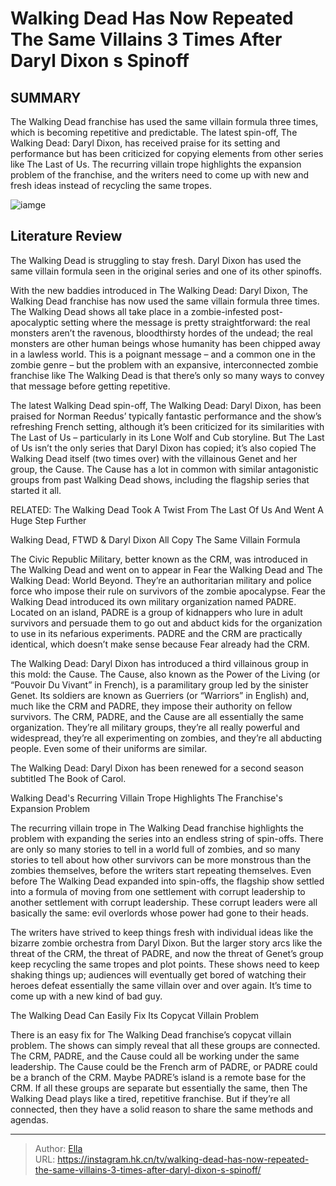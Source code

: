 # Walking Dead Has Now Repeated The Same Villains 3 Times After Daryl Dixon s Spinoff


## SUMMARY 



  The Walking Dead franchise has used the same villain formula three times, which is becoming repetitive and predictable.   The latest spin-off, The Walking Dead: Daryl Dixon, has received praise for its setting and performance but has been criticized for copying elements from other series like The Last of Us.   The recurring villain trope highlights the expansion problem of the franchise, and the writers need to come up with new and fresh ideas instead of recycling the same tropes.  

![iamge](https://static1.srcdn.com/wordpress/wp-content/uploads/2023/09/collage-of-daryl-and-genet-in-the-walking-dead-daryl-dixon.jpg)

## Literature Review
The Walking Dead is struggling to stay fresh. Daryl Dixon has used the same villain formula seen in the original series and one of its other spinoffs.




With the new baddies introduced in The Walking Dead: Daryl Dixon, The Walking Dead franchise has now used the same villain formula three times. The Walking Dead shows all take place in a zombie-infested post-apocalyptic setting where the message is pretty straightforward: the real monsters aren’t the ravenous, bloodthirsty hordes of the undead; the real monsters are other human beings whose humanity has been chipped away in a lawless world. This is a poignant message – and a common one in the zombie genre – but the problem with an expansive, interconnected zombie franchise like The Walking Dead is that there’s only so many ways to convey that message before getting repetitive.




The latest Walking Dead spin-off, The Walking Dead: Daryl Dixon, has been praised for Norman Reedus’ typically fantastic performance and the show’s refreshing French setting, although it’s been criticized for its similarities with The Last of Us – particularly in its Lone Wolf and Cub storyline. But The Last of Us isn’t the only series that Daryl Dixon has copied; it’s also copied The Walking Dead itself (two times over) with the villainous Genet and her group, the Cause. The Cause has a lot in common with similar antagonistic groups from past Walking Dead shows, including the flagship series that started it all.

RELATED: The Walking Dead Took A Twist From The Last Of Us And Went A Huge Step Further


 Walking Dead, FTWD &amp; Daryl Dixon All Copy The Same Villain Formula 
          

The Civic Republic Military, better known as the CRM, was introduced in The Walking Dead and went on to appear in Fear the Walking Dead and The Walking Dead: World Beyond. They’re an authoritarian military and police force who impose their rule on survivors of the zombie apocalypse. Fear the Walking Dead introduced its own military organization named PADRE. Located on an island, PADRE is a group of kidnappers who lure in adult survivors and persuade them to go out and abduct kids for the organization to use in its nefarious experiments. PADRE and the CRM are practically identical, which doesn’t make sense because Fear already had the CRM.




The Walking Dead: Daryl Dixon has introduced a third villainous group in this mold: the Cause. The Cause, also known as the Power of the Living (or “Pouvoir Du Vivant” in French), is a paramilitary group led by the sinister Genet. Its soldiers are known as Guerriers (or “Warriors” in English) and, much like the CRM and PADRE, they impose their authority on fellow survivors. The CRM, PADRE, and the Cause are all essentially the same organization. They’re all military groups, they’re all really powerful and widespread, they’re all experimenting on zombies, and they’re all abducting people. Even some of their uniforms are similar.



The Walking Dead: Daryl Dixon has been renewed for a second season subtitled The Book of Carol.






 Walking Dead&#39;s Recurring Villain Trope Highlights The Franchise&#39;s Expansion Problem 
          




The recurring villain trope in The Walking Dead franchise highlights the problem with expanding the series into an endless string of spin-offs. There are only so many stories to tell in a world full of zombies, and so many stories to tell about how other survivors can be more monstrous than the zombies themselves, before the writers start repeating themselves. Even before The Walking Dead expanded into spin-offs, the flagship show settled into a formula of moving from one settlement with corrupt leadership to another settlement with corrupt leadership. These corrupt leaders were all basically the same: evil overlords whose power had gone to their heads.

The writers have strived to keep things fresh with individual ideas like the bizarre zombie orchestra from Daryl Dixon. But the larger story arcs like the threat of the CRM, the threat of PADRE, and now the threat of Genet’s group keep recycling the same tropes and plot points. These shows need to keep shaking things up; audiences will eventually get bored of watching their heroes defeat essentially the same villain over and over again. It’s time to come up with a new kind of bad guy.






 The Walking Dead Can Easily Fix Its Copycat Villain Problem 
         

There is an easy fix for The Walking Dead franchise’s copycat villain problem. The shows can simply reveal that all these groups are connected. The CRM, PADRE, and the Cause could all be working under the same leadership. The Cause could be the French arm of PADRE, or PADRE could be a branch of the CRM. Maybe PADRE’s island is a remote base for the CRM. If all these groups are separate but essentially the same, then The Walking Dead plays like a tired, repetitive franchise. But if they’re all connected, then they have a solid reason to share the same methods and agendas.



---

> Author: [Ella](https://instagram.hk.cn/)  
> URL: https://instagram.hk.cn/tv/walking-dead-has-now-repeated-the-same-villains-3-times-after-daryl-dixon-s-spinoff/  

